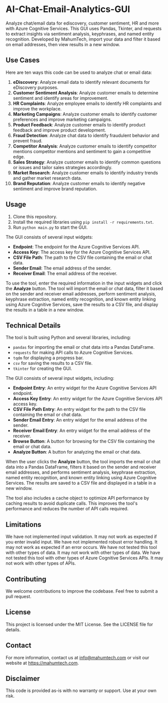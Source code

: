 # AI-Chat-Email-Analytics-GUI
Analyze chat/email data for ediscovery, customer sentiment, HR and more with Azure Cognitive Services. This GUI uses Pandas, Tkinter, and requests to extract insights via sentiment analysis, keyphrases, and named entity recognition. Developed by MahumTech, import your data and filter it based on email addresses, then view results in a new window.

## Use Cases

Here are ten ways this code can be used to analyze chat or email data:

1. **eDiscovery**: Analyze email data to identify relevant documents for eDiscovery purposes.
2. **Customer Sentiment Analysis**: Analyze customer emails to determine sentiment and identify areas for improvement.
3. **HR Complaints**: Analyze employee emails to identify HR complaints and improve the workplace.
4. **Marketing Campaigns**: Analyze customer emails to identify customer preferences and improve marketing campaigns.
5. **Product Feedback**: Analyze customer emails to identify product feedback and improve product development.
6. **Fraud Detection**: Analyze chat data to identify fraudulent behavior and prevent fraud.
7. **Competitor Analysis**: Analyze customer emails to identify competitor mentions competitor mentions and sentiment to gain a competitive edge.
8. **Sales Strategy**: Analyze customer emails to identify common questions or issues and tailor sales strategies accordingly.
9. **Market Research**: Analyze customer emails to identify industry trends and gather market research data.
10. **Brand Reputation**: Analyze customer emails to identify negative sentiment and improve brand reputation.

## Usage

1. Clone this repository.
2. Install the required libraries using `pip install -r requirements.txt`.
3. Run `python main.py` to start the GUI.

The GUI consists of several input widgets:

- **Endpoint**: The endpoint for the Azure Cognitive Services API.
- **Access Key**: The access key for the Azure Cognitive Services API.
- **CSV File Path**: The path to the CSV file containing the email or chat data.
- **Sender Email**: The email address of the sender.
- **Receiver Email**: The email address of the receiver.

To use the tool, enter the required information in the input widgets and click the **Analyze** button. The tool will import the email or chat data, filter it based on the sender and receiver email addresses, perform sentiment analysis, keyphrase extraction, named entity recognition, and known entity linking using Azure Cognitive Services, save the results to a CSV file, and display the results in a table in a new window.

## Technical Details

The tool is built using Python and several libraries, including:

- `pandas` for importing the email or chat data into a Pandas DataFrame.
- `requests` for making API calls to Azure Cognitive Services.
- `tqdm` for displaying a progress bar.
- `csv` for saving the results to a CSV file.
- `tkinter` for creating the GUI.

The GUI consists of several input widgets, including:

- **Endpoint Entry**: An entry widget for the Azure Cognitive Services API endpoint.
- **Access Key Entry**: An entry widget for the Azure Cognitive Services API access key.
- **CSV File Path Entry**: An entry widget for the path to the CSV file containing the email or chat data.
- **Sender Email Entry**: An entry widget for the email address of the sender.
- **Receiver Email Entry**: An entry widget for the email address of the receiver.
- **Browse Button**: A button for browsing for the CSV file containing the email or chat data.
- **Analyze Button**: A button for analyzing the email or chat data.

When the user clicks the **Analyze** button, the tool imports the email or chat data into a Pandas DataFrame, filters it based on the sender and receiver email addresses, and performs sentiment analysis, keyphrase extraction, named entity recognition, and known entity linking using Azure Cognitive Services. The results are saved to a CSV file and displayed in a table in a new window.

The tool also includes a cache object to optimize API performance by caching results to avoid duplicate calls. This improves the tool's performance and reduces the number of API calls required.

## Limitations
We have not implemented input validation. It may not work as expected if you enter invalid input.
We have not implemented robust error handling. It may not work as expected if an error occurs.
We have not tested this tool with other types of data. It may not work with other types of data.
We have not tested this tool with other types of Azure Cognitive Services APIs. It may not work with other types of APIs.

## Contributing
We welcome contributions to improve the codebase. Feel free to submit a pull request.

## License
This project is licensed under the MIT License. See the LICENSE file for details.

## Contact
For more information, contact us at info@mahumtech.com or visit our website at https://mahumtech.com.

## Disclaimer
This code is provided as-is with no warranty or support. Use at your own risk.
